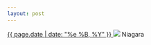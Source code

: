 ```yaml
---
layout: post
---
```


<p>
  <a href="/38">
    <time>{{ page.date | date: "%e %B, %Y" }}</time>
  </a>
  <a href="/38"><img src="{{ site.assets_url }}/38.jpg"/></a>
  <span>Niagara</span>
</p>
